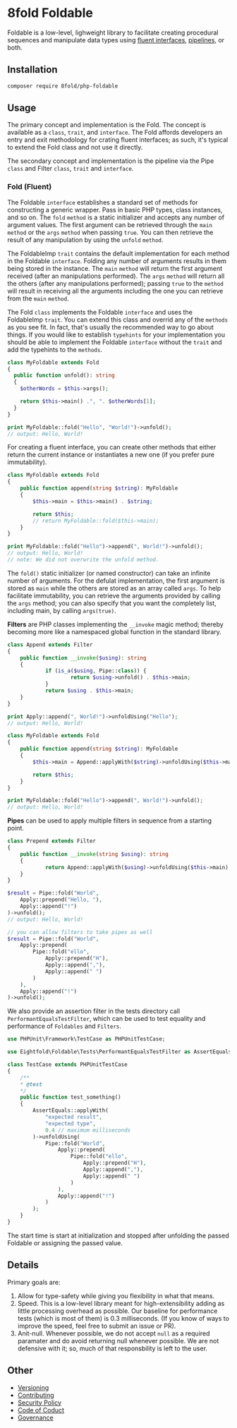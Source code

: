 # 8fold Foldable

Foldable is a low-level, lighweight library to facilitate creating procedural
sequences and manipulate data types using
[fluent interfaces](https://en.wikipedia.org/wiki/Fluent_interface#PHP),
[pipelines](https://en.wikipedia.org/wiki/Pipeline_(software)), or both.

## Installation

```bash
composer require 8fold/php-foldable
```

## Usage

The primary concept and implementation is the Fold. The concept is available as
a `class`, `trait`, and `interface`. The Fold affords developers an entry and
exit methodology for crating fluent interfaces; as such, it's typical to extend
the Fold class and not use it directly.

The secondary concept and implementation is the pipeline via the Pipe `class`
and Filter `class`, `trait` and `interface`.

### Fold (Fluent)

The Foldable `interface` establishes a standard set of methods for constructing a generic wrapper. Pass in basic PHP types, class instances, and so on. The `fold` `method` is a static initializer and accepts any number of argument values. The first argument can be retrieved through the `main` `method` or the `args` `method` when passing `true`. You can then retrieve the result of any manipulation by using the `unfold` `method`.

The FoldableImp `trait` contains the default implementation for each method in the Foldable `interface`. Folding any number of arguments results in them being stored in the instance. The `main` `method` will return the first argument received (after an manipulations performed). The `args` `method` will return all the others (after any manipulations performed); passing `true` to the `method` will result in receiving all the arguments including the one you can retrieve from the `main` `method`.

The Fold `class` implements the Foldable `interface` and uses the FoldableImp `trait`. You can extend this class and overrid any of the `methods` as you see fit. In fact, that's usually the recommended way to go about things. If you would like to establish `typehints` for your implementation you should be able to implement the Foldable `interface` without the `trait` and add the typehints to the `methods`.

```php
class MyFoldable extends Fold
{
  public function unfold(): string
  {
  	$otherWords = $this->args();

  	return $this->main() .", ". $otherWords[1];
  }
}

print MyFoldable::fold("Hello", "World!")->unfold();
// output: Hello, World!
```

For creating a fluent interface, you can create other methods that either return the current instance or instantiates a new one (if you prefer pure immutability).

```php
class MyFoldable extends Fold
{
	public function append(string $string): MyFoldable
	{
		$this->main = $this->main() . $string;

		return $this;
		// return MyFoldable::fold($this->main);
	}
}

print MyFoldable::fold("Hello")->append(", World!")->unfold();
// output: Hello, World!
// note: We did not overwrite the unfold method.
```













The `fold()` static initializer (or named constructor) can take an infinite number of arguments. For the defulat implementation, the first argument is stored as `main` while the others are stored as an array called `args`. To help facilitate immutability, you can retrieve the arguments provided by calling the `args` method; you can also specify that you want the completely list, including main, by calling `args(true)`.

**Filters** are PHP classes implementing the `__invoke` magic method; thereby becoming more like a namespaced global function in the standard library.

```php
class Append extends Filter
{
	public function __invoke($using): string
	{
			if (is_a($using, Pipe::class)) {
					return $using->unfold() . $this->main;
			}
			return $using . $this->main;
	}
}

print Apply::append(", World!")->unfoldUsing("Hello");
// output: Hello, World!

class MyFoldable extends Fold
{
	public function append(string $string): MyFoldable
	{
		$this->main = Append::applyWith($string)->unfoldUsing($this->main);

		return $this;
	}
}

print MyFoldable::fold("Hello")->append(", World!")->unfold();
// output: Hello, World!
```

**Pipes** can be used to apply multiple filters in sequence from a starting point.

```php
class Prepend extends Filter
{
	public function __invoke(string $using): string
	{
			return Append::applyWith($using)->unfoldUsing($this->main);
	}
}

$result = Pipe::fold("World",
	Apply::prepend("Hello, "),
	Apply::append("!")
)->unfold();
// output: Hello, World!

// you can allow filters to take pipes as well
$result = Pipe::fold("World",
	Apply::prepend(
		Pipe::fold("ello",
			Apply::prepend("H"),
			Apply::append(","),
			Apply::append(" ")
		)
	),
	Apply::append("!")
)->unfold();
```

We also provide an assertion filter in the tests directory call `PerformantEqualsTestFilter`, which can be used to test equality and performance of `Foldables` and `Filters`.

```php
use PHPUnit\Framework\TestCase as PHPUnitTestCase;

use Eightfold\Foldable\Tests\PerformantEqualsTestFilter as AssertEquals;

class TestCase extends PHPUnitTestCase
{
	/**
	* @test
	*/
	public function test_something()
	{
		AssertEquals::applyWith(
			"expected result",
			"expected type",
			0.4 // maximum milliseconds
		)->unfoldUsing(
			Pipe::fold("World",
				Apply::prepend(
					Pipe::fold("ello",
						Apply::prepend("H"),
						Apply::append(","),
						Apply::append(" ")
					)
				),
				Apply::append("!")
			)
		);
	}
}
```

The start time is start at initialization and stopped after unfolding the passed Foldable or assigning the passed value.

## Details

Primary goals are:

1. Allow for type-safety while giving you flexibility in what that means.
2. Speed. This is a low-level library meant for high-extensibility adding as little processing overhead as possible. Our baseline for performance tests (which is most of them) is 0.3 milliseconds. (If you know of ways to improve the speed, feel free to submit an issue or PR).
3. Anit-null. Whenever possible, we do not accept `null` as a required paramater and do avoid returning null whenever possible. We are not defensive with it; so, much of that responsbility is left to the user.

## Other

- [Versioning](https://github.com/8fold/php-foldable/blob/master/.github/VERSIONING.md)
- [Contributing](https://github.com/8fold/php-foldable/blob/master/.github/CONTRIBUTING.md)
- [Security Policy](https://github.com/8fold/php-foldable/blob/master/.github/SECURITY.md)
- [Code of Coduct](https://github.com/8fold/php-foldable/blob/master/.github/CODE_OF_CONDUCT.md)
- [Governance](https://github.com/8fold/php-foldable/blob/master/.github/GOVERNANCE.md)
